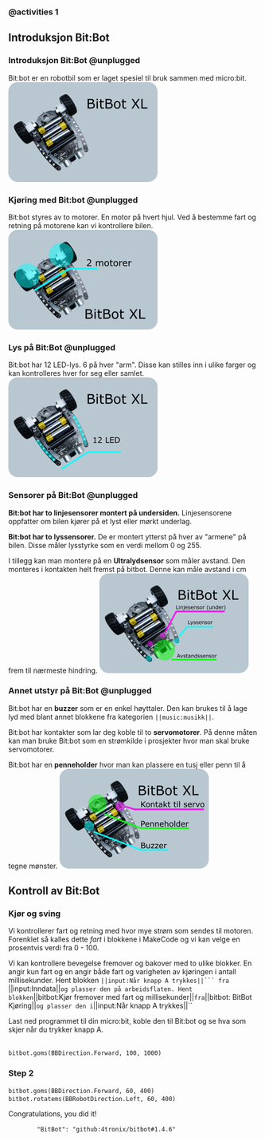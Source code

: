 ### @activities 1

## Introduksjon Bit:Bot 

### Introduksjon Bit:Bot @unplugged

Bit:bot er en robotbil som er laget spesiel til bruk sammen med micro:bit.
![BitBot oversikt](https://github.com/olauk/static/blob/master/bitbotXL.png?raw=true)

### Kjøring med Bit:bot @unplugged

Bit:bot styres av to motorer. En motor på hvert hjul. Ved å bestemme fart og retning på motorene kan vi kontrollere bilen.
![BitBot motorer](https://github.com/olauk/static/blob/master/bitbotXLmotor.png?raw=true)

### Lys på Bit:Bot @unplugged

Bit:bot har 12 LED-lys. 6 på hver "arm". Disse kan stilles inn i ulike farger og kan kontrolleres hver for seg eller samlet.
![BitBot LED](https://github.com/olauk/static/blob/master/bitbotXLled.png?raw=true)

### Sensorer på Bit:Bot @unplugged

__Bit:bot har to linjesensorer montert på undersiden.__ 
Linjesensorene oppfatter om bilen kjører på et lyst eller mørkt underlag.

__Bit:bot har to lyssensorer.__ 
De er montert ytterst på hver av "armene" på bilen. Disse måler lysstyrke som en verdi mellom 0 og 255.

I tillegg kan man montere på en __Ultralydsensor__ som måler avstand. Den monteres i kontakten helt fremst på bitbot. Denne kan måle avstand i cm frem til nærmeste hindring.
![BitBot sensor](https://github.com/olauk/static/blob/master/bitbotXLsensor.png?raw=true)

### Annet utstyr på Bit:Bot @unplugged

Bit:bot har en __buzzer__ som er en enkel høyttaler. Den kan brukes til å lage lyd med blant annet blokkene fra kategorien ``||music:musikk||``.

Bit:bot har kontakter som lar deg koble til to __servomotorer__. På denne måten kan man bruke Bit:bot som en strømkilde i prosjekter hvor man skal bruke servomotorer.

Bit:bot har en __penneholder__ hvor man kan plassere en tusj eller penn til å tegne mønster.
![BitBot utstyr](https://github.com/olauk/static/blob/master/bitbotXLbuzz.png?raw=true)


## Kontroll av Bit:Bot

### Kjør og sving
Vi kontrollerer fart og retning med hvor mye strøm som sendes til motoren. Forenklet så kalles dette _fart_ i blokkene i MakeCode og vi kan velge en prosentvis verdi fra 0 - 100.

Vi kan kontrollere bevegelse fremover og bakover med to ulike blokker. En angir kun fart og en angir både fart og varigheten av kjøringen i antall millisekunder.
Hent blokken ``||input:Når knapp A trykkes||``` fra ``||input:Inndata||`` og plasser den på arbeidsflaten.
Hent blokken ``||bitbot:Kjør fremover med fart og millisekunder||`` fra ``||bitbot: BitBot Kjøring||`` og plasser den i ``||input:Når knapp A trykkes||``

Last ned programmet til din micro:bit, koble den til Bit:bot og se hva som skjer når du trykker knapp A.

```blocks

bitbot.goms(BBDirection.Forward, 100, 1000)
``` 

### Step 2

```blocks
bitbot.goms(BBDirection.Forward, 60, 400)
bitbot.rotatems(BBRobotDirection.Left, 60, 400)
``` 
Congratulations, you did it!

```packets
        "BitBot": "github:4tronix/bitbot#1.4.6"
``` 
